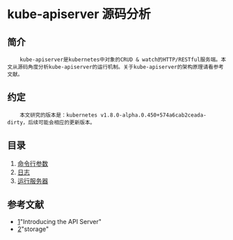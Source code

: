 kube-apiserver 源码分析
==========================================================
## 简介
        kube-apiserver是kubernetes中对象的CRUD & watch的HTTP/RESTful服务端。本文从源码角度分析kube-apiserver的运行机制。关于kube-apiserver的架构原理请看参考文献。
## 约定
        本文研究的版本是：kubernetes v1.8.0-alpha.0.450+574a6cab2ceada-dirty，后续可能会相应的更新版本。
## 目录
1. [命令行参数](/flag/flag.md)
2. [日志](/log/log.md)
3. [运行服务器](/run/run.md)
## 参考文献
* [1](https://blog.openshift.com/kubernetes-deep-dive-api-server-part-1/)"Introducing the API Server"
* [2](https://blog.openshift.com/kubernetes-deep-dive-api-server-part-2/)"storage"